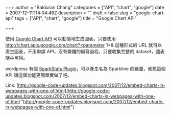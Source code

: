 +++
author = "Balduran Chang"
categories = ["API", "chart", "google"]
date = 2007-12-11T14:04:48Z
description = ""
draft = false
slug = "google-chart-api"
tags = ["API", "chart", "google"]
title = "Google Chart API"

+++


使用 [Google Chart API](http://code.google.com/apis/chart/) 可以動態地生成圖表，只要使用 http://chart.apis.google.com/chart?<parameter 1>&<parameter n> 這種形式的 URL 就可以產生圖表，不用申請 API，沒有繁雜的編寫過程，只要收集完整的 dataset，圖表隨手可得。

wordpress 有個 [SparkStats Plugin](http://seanmcb.com/projects/wordpress/sparkstats)，可以產生名為 Sparkline 的線圖，我想這個 API 讓這個功能更簡單實做了吧。

Link: [http://google-code-updates.blogspot.com/2007/12/embed-charts-in-webpages-with-one-of.html](http://google-code-updates.blogspot.com/2007/12/embed-charts-in-webpages-with-one-of.html "http://google-code-updates.blogspot.com/2007/12/embed-charts-in-webpages-with-one-of.html")

